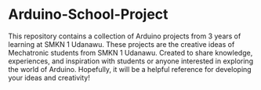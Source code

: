# Arduino-School-Project
This repository contains a collection of Arduino projects from 3 years of learning at SMKN 1 Udanawu. These projects are the creative ideas of Mechatronic students from SMKN 1 Udanawu. Created to share knowledge, experiences, and inspiration with students or anyone interested in exploring the world of Arduino. Hopefully, it will be a helpful reference for developing your ideas and creativity!
